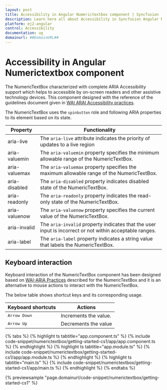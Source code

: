 ```yaml
---
layout: post
title: Accessibility in Angular Numerictextbox component | Syncfusion
description: Learn here all about Accessibility in Syncfusion Angular Numerictextbox component of Syncfusion Essential JS 2 and more.
platform: ej2-angular
control: Accessibility 
documentation: ug
domainurl: ##DomainURL##
---
```


# Accessibility in Angular Numerictextbox component

The NumericTextBox characterized with complete ARIA Accessibility support which helps to accessible by on-screen readers and other assistive technology devices. This component designed with the reference of the guidelines document given in [WAI ARAI Accessibility practices](https://www.w3.org/TR/wai-aria/#spinbutton).

The NumericTextBox uses the `spinbutton` role and following ARIA properties to its element based on its state.

| **Property** | **Functionality** |
| --- | --- |
| aria-live | The `aria-live` attribute indicates the priority of updates to a live region |
| aria-valuemin | The `aria-valuemin` property specifies the minimum allowable range of the NumericTextBox.|
| aria-valuemax | The `aria-valuemax` property specifies the maximum allowable range of the NumericTextBox. |
| aria-disabled | The `aria-disabled` property indicates disabled state of the NumericTextBox. |
| aria-readonly | The `aria-readonly` property indicates the read-only state of the NumericTextBox. |
| aria-valuenow | The `aria-valuenow` property specifies the current value of the NumericTextBox. |
| aria-invalid | The `aria-invalid` property indicates that the user input is incorrect or not within acceptable ranges. |
| aria-label | The `aria-label` property indicates a string value that labels the NumericTextBox. |

## Keyboard interaction

Keyboard interaction of the NumericTextBox component has been designed based on [WAI-ARIA Practices](https://www.w3.org/TR/wai-aria/roles#spinbutton) described for the NumericTextBox and it is an alternative to mouse actions to interact with the NumericTextBox.

The below table shows shortcut keys and its corresponding usage.

| **Keyboard shortcuts** | **Actions** |
| --- | --- |
| <kbd>Arrow Down</kbd> | Increments the value. |
| <kbd>Arrow Up</kbd> | Decrements the value |

{% tabs %}
{% highlight ts tabtitle="app.component.ts" %}
{% include code-snippet/numerictextbox/getting-started-cs1/app/app.component.ts %}
{% endhighlight %}
{% highlight ts tabtitle="app.module.ts" %}
{% include code-snippet/numerictextbox/getting-started-cs1/app/app.module.ts %}
{% endhighlight %}
{% highlight ts tabtitle="main.ts" %}
{% include code-snippet/numerictextbox/getting-started-cs1/app/main.ts %}
{% endhighlight %}
{% endtabs %}
  
{% previewsample "page.domainurl/code-snippet/numerictextbox/getting-started-cs1" %}
